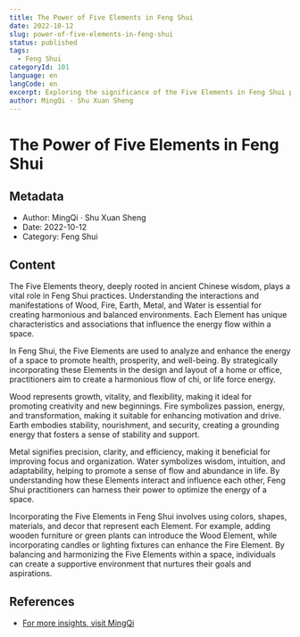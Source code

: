 ```yaml
---
title: The Power of Five Elements in Feng Shui
date: 2022-10-12
slug: power-of-five-elements-in-feng-shui
status: published
tags:
  - Feng Shui
categoryId: 101
language: en
langCode: en
excerpt: Exploring the significance of the Five Elements in Feng Shui practices.
author: MingQi · Shu Xuan Sheng
---
```


# The Power of Five Elements in Feng Shui

## Metadata
- Author: MingQi · Shu Xuan Sheng
- Date: 2022-10-12
- Category: Feng Shui

## Content
The Five Elements theory, deeply rooted in ancient Chinese wisdom, plays a vital role in Feng Shui practices. Understanding the interactions and manifestations of Wood, Fire, Earth, Metal, and Water is essential for creating harmonious and balanced environments. Each Element has unique characteristics and associations that influence the energy flow within a space.

In Feng Shui, the Five Elements are used to analyze and enhance the energy of a space to promote health, prosperity, and well-being. By strategically incorporating these Elements in the design and layout of a home or office, practitioners aim to create a harmonious flow of chi, or life force energy.

Wood represents growth, vitality, and flexibility, making it ideal for promoting creativity and new beginnings. Fire symbolizes passion, energy, and transformation, making it suitable for enhancing motivation and drive. Earth embodies stability, nourishment, and security, creating a grounding energy that fosters a sense of stability and support.

Metal signifies precision, clarity, and efficiency, making it beneficial for improving focus and organization. Water symbolizes wisdom, intuition, and adaptability, helping to promote a sense of flow and abundance in life. By understanding how these Elements interact and influence each other, Feng Shui practitioners can harness their power to optimize the energy of a space.

Incorporating the Five Elements in Feng Shui involves using colors, shapes, materials, and decor that represent each Element. For example, adding wooden furniture or green plants can introduce the Wood Element, while incorporating candles or lighting fixtures can enhance the Fire Element. By balancing and harmonizing the Five Elements within a space, individuals can create a supportive environment that nurtures their goals and aspirations.

## References
- [For more insights, visit MingQi](https://www.mingqi.me)